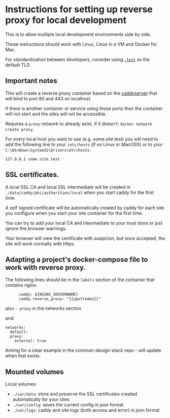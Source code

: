 Instructions for setting up reverse proxy for local development
===============================================================

This is to allow multiple local development environments side by side.

Those instructions should work with Linux, Linux in a VM and Docker for Mac.

For standardization between developers, consider using [`.test`](https://en.wikipedia.org/wiki/.test) as the default TLD.

## Important notes

This will create a reverse proxy container based on the [caddyserver](https://github.com/caddyserver/caddy) that will bind to port 80 and 443 on localhost.

If there is another container or service using those ports then the container will not start and the sites will not be accessible.

Requires a `proxy` network to already exist. If it doesn't: `docker network create proxy`.

For every local host you want to use (e.g. some.site.test) you will need to add the following line to your `/etc/hosts` (if on Linux or MacOSX) or to your `C:\Windows\System32\Drivers\etc\hosts`:

```
127.0.0.1 some.site.test
```

## SSL certificates.

A local SSL CA and local SSL intermediate will be created in `./data/caddy/pki/authorities/local` when you start caddy for the first time.

A self signed certificate will be automatically created by caddy for each site you configure when you start your site container for the first time.

You can try to add your local CA and intermediate to your trust store or just ignore the browser warnings.

Your browser will view the certificate with suspicion, but once accepted, the site will work normally with https.

## Adapting a project's docker-compose file to work with reverse proxy.

The following lines should be in the `labels` section of the container that contains nginx:

```
      caddy: ${NGINX_SERVERNAME}
      caddy.reverse_proxy: "{{upstreams}}"
```

also `- proxy` in the networks section

and:
```
networks:
  default:
  proxy:
    external: true
```

Aiming for a clear example in the common-design-stack repo - will update when that exists.

## Mounted volumes

Local volumes:
- `./var/data`: store and preserve the SSL certificates created automatically for your sites
- `./var/config`: saves the current config in json format
- `./var/logs`: caddy and site logs (both access and error) in json format

